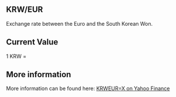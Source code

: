 ## KRW/EUR

Exchange rate between the Euro and the South Korean Won.

## Current Value

1 KRW = <Value topic="finance/stock-exchange/currency/KRW/EUR" decimals="3" unit="EUR"/>

## More information

More information can be found here: [KRWEUR=X on Yahoo Finance](https://finance.yahoo.com/quote/KRWEUR=X/)
